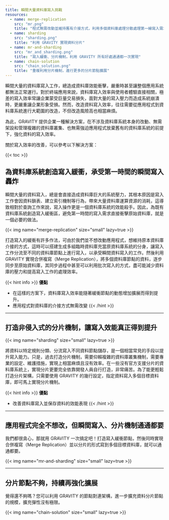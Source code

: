 ```yaml
---
title: 瞬間大量資料庫寫入挑戰
resources:
  - name: merge-replication
    src: "mr.png"
    title: "程式無需改動並維持舊有介接方式，利用多個資料庫處理分散處理第一線寫入需求"
  - name: sharding
    src: "sharding.png"
    title: "利用 GRAVITY 實現資料分片"
  - name: mr-and-sharding
    src: "mr_and_sharding.png"
    title: "寫入緩衝、分片機制，利用 GRAVITY 所有好處通通都一次實現"
  - name: chain-solution
    src: "chain_solution.png"
    title: "重複利用分片機制，進行更多的分片節點擴展"
---
```


瞬間大量的資料庫寫入工作，總造成資料庫效能衝擊，嚴重時甚至讓整個應用系統都無法正常運行。對於終端應用來說，資料庫寫入效率與使用者體驗直接相關，極差的寫入效率常讓企業蒙受巨量交易損失，面對大量的寫入壓力而造成系統崩潰時，更嚴重讓企業形象受損。然而，改造資料寫入效率，往往需要從應用程式到資料庫系統進行大範圍的改造，不但改造風險高也相當麻煩。

為此，GRAVITY 提供企業一種解決方案，在不涉及資料庫系統本身的改動、無需架設和管理複雜的資料庫叢集、也無需強迫應用程式放棄舊有的資料庫系統的前提下，強化資料的寫入效率。

關於寫入效率的改善，可以參考以下解決方案：

{{< toc >}}

## 為資料庫系統創造寫入緩衝，承受第一時間的瞬間寫入轟炸

瞬間大量的資料寫入，總是會直接造成資料庫巨大的系統壓力，其根本原因是寫入工作會因資料鎖表、建立索引機制等行為，帶來大量資料庫運算資源的消耗，這導致相對於查詢工作來說，寫入操作更是一個資料庫系統的效能殺手。因此，為既有資料庫系統創造寫入緩衝區，避免第一時間的寫入需求直接衝擊原始資料庫，就是一個必要的做法。

{{< img name="merge-replication" size="small" lazy=true >}}

打造寫入的緩衝有許多作法，可由於我們並不想改動應用程式，想維持原本資料庫介接的方式，這時可以搭建生成多組臨時資料庫充當原資料庫系統的分身，讓寫入工作分流至不同的資料庫節點上進行寫入，以承受瞬間資料寫入的工作。然後利用 GRAVITY 實現合併複寫（Merge Replication），將多個資料庫節點的資料，逐步同步至原始資料庫，其同步過程中甚至可以利用批次寫入的方式，盡可能減少資料庫的壓力和提高寫入工作的處理效率。

{{< hint info >}}
**優點**

* 在這樣的方案下，資料庫寫入效率能隨著緩衝節點的動態增加擴展而得到提升。
* 應用程式對資料庫的介接方式無需改變
{{< /hint >}}

---

## 打造非侵入式的分片機制，讓寫入效能真正得到提升

{{< img name="sharding" size="small" lazy=true >}}

將資料以特定規則分類、分流寫入不同資料節點儲存，是一個相當常見的手段以提升寫入能力。只是，過去打造分片機制，需要仰賴複雜的資料庫叢集機制，需要專業的設定、維護措施，實現上相當麻煩且沒有效率。在一些沒有官方支援分片的資料庫系統上，實現分片更要完全依靠開發人員自行打造，非常痛苦。為了能更輕鬆打造分片架構，只需要使用 GRAVITY 的幾行設定，指定資料寫入多個目標資料庫，即可馬上實現分片機制。

{{< hint info >}}
**優點**

* 改善資料庫寫入並保存資料的效能表現
{{< /hint >}}

---

## 應用程式完全不想改，但瞬間寫入、分片機制通通都要

我們都很貪心，那就用 GRAVITY 一次搞定吧！打造寫入緩衝節點，然後同時實現合併複寫（Merge Replication）並以分片的形式寫到多個目標資料庫，就可以通通都要。

{{< img name="mr-and-sharding" size="small" lazy=true >}}

---

## 分片節點不夠，持續再強化擴展

覺得還不夠嗎？您可以利用 GRAVITY 的節點對連架構，進一步擴充資料分片節點的規模，擴充彈性沒有極限。

{{< img name="chain-solution" size="small" lazy=true >}}

